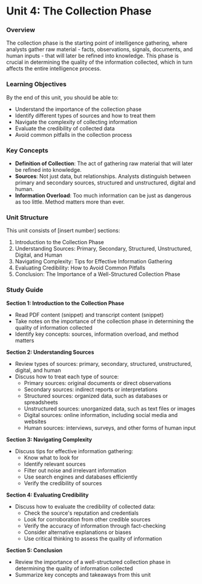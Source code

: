 **Unit 4: The Collection Phase**
====================================

### Overview

The collection phase is the starting point of intelligence gathering, where analysts gather raw material - facts, observations, signals, documents, and human inputs - that will later be refined into knowledge. This phase is crucial in determining the quality of the information collected, which in turn affects the entire intelligence process.

### Learning Objectives

By the end of this unit, you should be able to:

* Understand the importance of the collection phase
* Identify different types of sources and how to treat them
* Navigate the complexity of collecting information
* Evaluate the credibility of collected data
* Avoid common pitfalls in the collection process

### Key Concepts

* **Definition of Collection**: The act of gathering raw material that will later be refined into knowledge.
* **Sources**: Not just data, but relationships. Analysts distinguish between primary and secondary sources, structured and unstructured, digital and human.
* **Information Overload**: Too much information can be just as dangerous as too little. Method matters more than ever.

### Unit Structure

This unit consists of [insert number] sections:

1. Introduction to the Collection Phase
2. Understanding Sources: Primary, Secondary, Structured, Unstructured, Digital, and Human
3. Navigating Complexity: Tips for Effective Information Gathering
4. Evaluating Credibility: How to Avoid Common Pitfalls
5. Conclusion: The Importance of a Well-Structured Collection Phase

### Study Guide

**Section 1: Introduction to the Collection Phase**

* Read PDF content (snippet) and transcript content (snippet)
* Take notes on the importance of the collection phase in determining the quality of information collected
* Identify key concepts: sources, information overload, and method matters

**Section 2: Understanding Sources**

* Review types of sources: primary, secondary, structured, unstructured, digital, and human
* Discuss how to treat each type of source:
	+ Primary sources: original documents or direct observations
	+ Secondary sources: indirect reports or interpretations
	+ Structured sources: organized data, such as databases or spreadsheets
	+ Unstructured sources: unorganized data, such as text files or images
	+ Digital sources: online information, including social media and websites
	+ Human sources: interviews, surveys, and other forms of human input

**Section 3: Navigating Complexity**

* Discuss tips for effective information gathering:
	+ Know what to look for
	+ Identify relevant sources
	+ Filter out noise and irrelevant information
	+ Use search engines and databases efficiently
	+ Verify the credibility of sources

**Section 4: Evaluating Credibility**

* Discuss how to evaluate the credibility of collected data:
	+ Check the source's reputation and credentials
	+ Look for corroboration from other credible sources
	+ Verify the accuracy of information through fact-checking
	+ Consider alternative explanations or biases
	+ Use critical thinking to assess the quality of information

**Section 5: Conclusion**

* Review the importance of a well-structured collection phase in determining the quality of information collected
* Summarize key concepts and takeaways from this unit